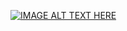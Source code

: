 [![IMAGE ALT TEXT HERE]([https://img.youtube.com/vi/YOUTUBE_VIDEO_ID_HERE/0.jpg)](https://www.youtube.com/watch?v=YOUTUBE_VIDEO_ID_HERE](https://www.youtube.com/watch?v=5zeACN15oZo&ab_channel=Nobody)https://www.youtube.com/watch?v=5zeACN15oZo&ab_channel=Nobody)
